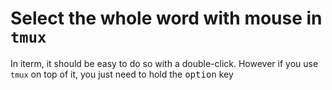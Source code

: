 # Select the whole word with mouse in `tmux`

In iterm, it should be easy to do so with a double-click.
However if you use `tmux` on top of it, you just need to
hold the <kbd>option</kbd> key
